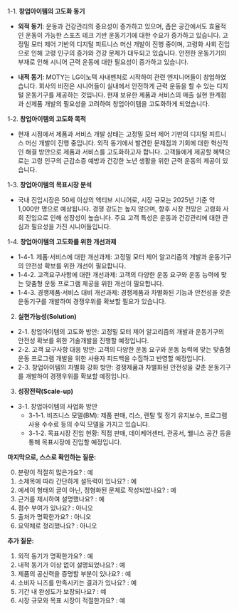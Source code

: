 1-1. **창업아이템의 고도화 동기**
- **외적 동기**: 운동과 건강관리의 중요성이 증가하고 있으며, 좁은 공간에서도 효율적인 운동이 가능한 스포츠 테크 기반 운동기기에 대한 수요가 증가하고 있습니다. 고정밀 모터 제어 기반의 디지털 피트니스 머신 개발이 진행 중이며, 고령화 사회 진입으로 인해 고령 인구의 증가와 건강 문제가 대두되고 있습니다. 안전한 운동기기의 부재로 인해 시니어 근력 운동에 대한 필요성이 증가하고 있습니다.

- **내적 동기**: MOTY는 LG이노텍 사내벤처로 시작하여 관련 엔지니어들이 창업하였습니다. 회사의 비전은 시니어들이 실내에서 안전하게 근력 운동을 할 수 있는 디지털 운동기구를 제공하는 것입니다. 현재 보유한 제품과 서비스의 매출 실현 한계점과 신제품 개발의 필요성을 고려하여 창업아이템을 고도화하게 되었습니다.

1-2. **창업아이템의 고도화 목적**
- 현재 시점에서 제품과 서비스 개발 상태는 고정밀 모터 제어 기반의 디지털 피트니스 머신 개발이 진행 중입니다. 외적 동기에서 발견한 문제점과 기회에 대한 혁신적인 해결 방안으로 제품과 서비스를 고도화하고자 합니다. 고객들에게 제공할 혜택으로는 고령 인구의 근감소증 예방과 건강한 노년 생활을 위한 근력 운동의 제공이 있습니다.

1-3. **창업아이템의 목표시장 분석**
- 국내 진입시장은 50세 이상의 액티브 시니어로, 시장 규모는 2025년 기준 약 1,000만 명으로 예상됩니다. 경쟁 강도는 높지 않으며, 향후 시장 전망은 고령화 사회 진입으로 인해 성장성이 높습니다. 주요 고객 특성은 운동과 건강관리에 대한 관심과 필요성을 가진 시니어들입니다.

1-4. **창업아이템의 고도화를 위한 개선과제**
  - 1-4-1. 제품·서비스에 대한 개선과제: 고정밀 모터 제어 알고리즘의 개발과 운동기구의 안전성 확보를 위한 개선이 필요합니다.
  - 1-4-2. 고객요구사항에 대한 개선과제: 고객의 다양한 운동 요구와 운동 능력에 맞는 맞춤형 운동 프로그램 제공을 위한 개선이 필요합니다.
  - 1-4-3. 경쟁제품·서비스 대비 개선과제: 경쟁제품과 차별화된 기능과 안전성을 갖춘 운동기구를 개발하여 경쟁우위를 확보할 필요가 있습니다.

2. **실현가능성(Solution)**
  - 2-1. 창업아이템의 고도화 방안: 고정밀 모터 제어 알고리즘의 개발과 운동기구의 안전성 확보를 위한 기술개발을 진행할 예정입니다.
  - 2-2. 고객 요구사항 대응 방안: 고객의 다양한 운동 요구와 운동 능력에 맞는 맞춤형 운동 프로그램 개발을 위한 사용자 피드백을 수집하고 반영할 예정입니다.
  - 2-3. 창업아이템의 차별화 강화 방안: 경쟁제품과 차별화된 안전성을 갖춘 운동기구를 개발하여 경쟁우위를 확보할 예정입니다.

3. **성장전략(Scale-up)**
  - 3-1. 창업아이템의 사업화 방안
    - 3-1-1. 비즈니스 모델(BM): 제품 판매, 리스, 렌탈 및 정기 유지보수, 프로그램 사용 수수료 등의 수익 모델을 가지고 있습니다.
    - 3-1-2. 목표시장 진입 현황: 직접 판매, 데이케어센터, 관공서, 웰니스 공간 등을 통해 목표시장에 진입할 예정입니다.

**마지막으로, 스스로 확인하는 질문:**

0. 분량이 적절히 많은가요? : 예
1. 소제목에 따라 간단하게 설득력이 있나요? : 예
2. 에세이 형태의 글이 아닌, 정형화된 문체로 작성되었나요? : 예
3. 근거를 제시하여 설명했나요? : 예
4. 점수 부여가 있나요? : 아니오
5. 출처가 명확한가요? : 아니오
6. 요약체로 정리했나요? : 아니오

**추가 질문:**
1. 외적 동기가 명확한가요? : 예
2. 내적 동기가 이상 없이 설명되었나요? : 예
3. 제품의 공신력을 증명할 부분이 있나요? : 예
4. 소비자 니즈를 만족시키는 결과가 있나요? : 예
5. 기간 내 완성도가 보장되나요? : 예
6. 시장 규모와 목표 시장이 적절한가요? : 예